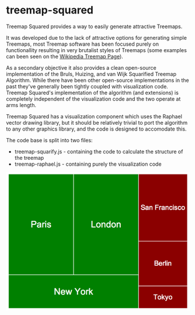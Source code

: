 treemap-squared
===============

Treemap Squared provides a way to easily generate attractive Treemaps.

It was developed due to the lack of attractive options for generating simple Treemaps, most Treemap software has been focused purely on functionallity resulting in very brutalist styles of Treemaps (some examples can been seen on the [Wikipedia Treemap Page](http://en.wikipedia.org/wiki/Treemapping)).

As a secondary objective it also provides a clean open-source implementation of the Bruls, Huizing, and van Wijk Squarified Treemap Algorithm. While there have been other open-source implementations in the past they've generally been tightly coupled with visualization code. Treemap Squared's implementation of the algorithm (and extensions) is completely independent of the visualization code and the two operate at arms length.

Treemap Squared has a visualization component which uses the Raphael vector drawing library, but it should be relatively trivial to port the algorithm to any other graphics library, and the code is designed to accomodate this.

The code base is split into two files:

* treemap-squarify.js  - containing the code to calculate the structure of the treemap
* treemap-raphael.js - containing purely the visualization code


![Example](examples/example.png)

<div id="example-0"></div>
<br>
<div id="example-1"></div>
<br>
<div id="example-2"></div>

<script type="text/javascript" src="http://ajax.googleapis.com/ajax/libs/jquery/1.7.2/jquery.min.js"></script>    
<script type="text/javascript" src="raphael-min.js"></script>
<script type="text/javascript" src="treemap-squarify.js"></script>
<script type="text/javascript" src="treemap-raphael.js"></script>

<script type="text/javascript">

    $(document).ready(function () {
        data = [60000, 60000, 40000, 30000, 20000, 10000];
        labels = ["Paris", "London", "New York", "San Francisco", "Berlin", "Tokyo"];    
        Treemap.draw("example-1", 400, 300, data, labels, { 'background' : { "fill" : "8b7765" }, 'box' : { "stroke": "#FEFEFE", "fill" : "url('bg.png')", "fill-opacity" : 
"20%"}});
        Treemap.draw("example-0", 400, 300, data, labels, {'box' : {"stroke": "FEFEFE"}});
    

        data = [[60000, 60000, 40000], [30000, 20000, 10000]];
        labels = [["Paris", "London", "New York"], ["San Francisco", "Berlin", "Tokyo"]];

        var boxFormatter = function (coordinates, index) {
            if (index[0] === 0) {
                style = { "stroke": "FEFEFE", "fill" : "green"}
            } else {
                style = { "stroke": "FEFEFE", "fill" : "darkred"}               
            }
            return style;
        }

        Treemap.draw("example-2", 400, 300, data, labels, {'box' : boxFormatter});

    });

</script>



